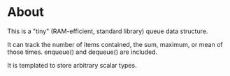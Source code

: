 About
===

This is a "tiny" (RAM-efficient, standard library) queue data structure.

It can track the number of items contained, the sum, maximum, or mean of
those times.  enqueue() and dequeue() are included.

It is templated to store arbitrary scalar types.
